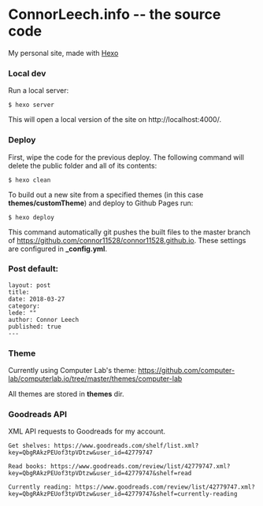 ConnorLeech.info -- the source code
====

My personal site, made with [Hexo](https://hexo.io/)

### Local dev

Run a local server:

```
$ hexo server
```

This will open a local version of the site on http://localhost:4000/.

### Deploy

First, wipe the code for the previous deploy. The following command will delete the public folder and all of its contents:

```
$ hexo clean
```

To build out a new site from a specified themes (in this case **themes/customTheme**) and deploy to Github Pages run:

```
$ hexo deploy
```

This command automatically git pushes the built files to the master branch of https://github.com/connor11528/connor11528.github.io. These settings are configured in **_config.yml**.

### Post default:

```
layout: post
title: 
date: 2018-03-27
category: 
lede: ""
author: Connor Leech
published: true
---
```

### Theme

Currently using Computer Lab's theme: https://github.com/computer-lab/computerlab.io/tree/master/themes/computer-lab

All themes are stored in **themes** dir.

### Goodreads API

XML API requests to Goodreads for my account.

``` 
Get shelves: https://www.goodreads.com/shelf/list.xml?key=QbgRAkzPEUof3tpVDtzw&user_id=42779747

Read books: https://www.goodreads.com/review/list/42779747.xml?key=QbgRAkzPEUof3tpVDtzw&user_id=42779747&shelf=read

Currently reading: https://www.goodreads.com/review/list/42779747.xml?key=QbgRAkzPEUof3tpVDtzw&user_id=42779747&shelf=currently-reading
```


